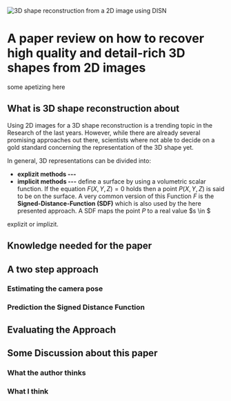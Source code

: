 ![3D shape reconstruction from a 2D image using DISN](tmp)
# A paper review on how to recover high quality and detail-rich 3D shapes from 2D images
some apetizing here
## What is 3D shape reconstruction about
Using 2D images for a 3D shape reconstruction is a trending topic in the Research of the last  years. However, while there are already several promising approaches out there, scientists where not able to decide on a gold standard concerning the representation of the 3D shape yet.

In general, 3D representations can be divided into:

 - **explizit methods ---**
 - **implicit methods ---** define a surface by using a volumetric scalar function. If the equation $F(X,Y,Z) = 0$ holds then a point $P(X,Y,Z)$ is said to be on the surface. A very common version of this Function $F$ is the **Signed-Distance-Function (SDF)** which is also used by the here presented approach. A SDF maps the point $P$ to a real value $s  \in $

explizit or implizit.
## Knowledge needed for the paper
## A two step approach

### Estimating the camera pose

### Prediction the Signed Distance Function

## Evaluating the Approach

## Some Discussion about this paper

### What the author thinks

### What I think

<!--stackedit_data:
eyJoaXN0b3J5IjpbMTkzNjMzOTE0MiwxNTI4NzEyMzQ3LC0yNT
UwNjk2NzAsLTg2MDMxNDIyMCwxMzM2NzYxMTE2LC0xMDczNTc3
NDUyLDIwMDAyODA4MDEsLTY2OTU0NDg1NiwyMzMxOTI5N119
-->
